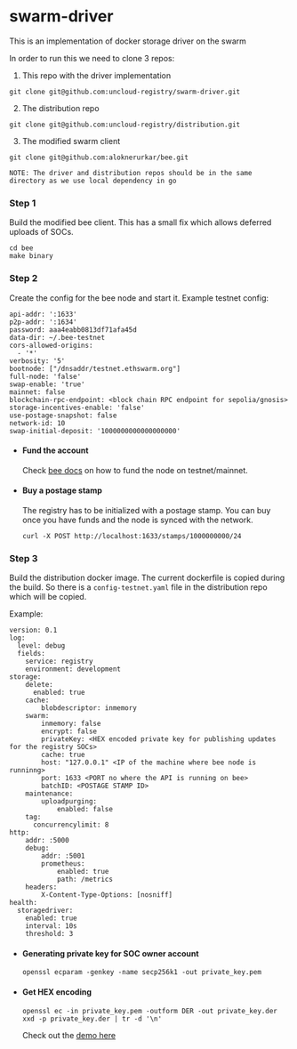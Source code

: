 # swarm-driver
This is an implementation of docker storage driver on the swarm

In order to run this we need to clone 3 repos:

1. This repo with the driver implementation
```
git clone git@github.com:uncloud-registry/swarm-driver.git
```
2. The distribution repo
```
git clone git@github.com:uncloud-registry/distribution.git
```
3. The modified swarm client
```
git clone git@github.com:aloknerurkar/bee.git
```

```
NOTE: The driver and distribution repos should be in the same directory as we use local dependency in go
```

### Step 1
Build the modified bee client. This has a small fix which allows deferred uploads of SOCs.
```
cd bee
make binary
```

### Step 2
Create the config for the bee node and start it. Example testnet config:
```
api-addr: ':1633'
p2p-addr: ':1634'
password: aaa4eabb0813df71afa45d
data-dir: ~/.bee-testnet
cors-allowed-origins:
  - '*'
verbosity: '5'
bootnode: ["/dnsaddr/testnet.ethswarm.org"]
full-node: 'false'
swap-enable: 'true'
mainnet: false
blockchain-rpc-endpoint: <block chain RPC endpoint for sepolia/gnosis>
storage-incentives-enable: 'false'
use-postage-snapshot: false
network-id: 10
swap-initial-deposit: '1000000000000000000'
```

- #### Fund the account
  Check [bee docs](https://docs.ethswarm.org/) on how to fund the node on testnet/mainnet.

- #### Buy a postage stamp
  The registry has to be initialized with a postage stamp. You can buy once you have funds and the node is synced with the network.
  ```
  curl -X POST http://localhost:1633/stamps/1000000000/24
  ```

### Step 3
Build the distribution docker image. The current dockerfile is copied during the build. So there is a `config-testnet.yaml` file in the distribution repo which will be copied.

Example:
```
version: 0.1
log:
  level: debug
  fields:
    service: registry
    environment: development
storage:
    delete:
      enabled: true
    cache:
        blobdescriptor: inmemory
    swarm:
        inmemory: false
        encrypt: false
        privateKey: <HEX encoded private key for publishing updates for the registry SOCs>
        cache: true
        host: "127.0.0.1" <IP of the machine where bee node is runninng>
        port: 1633 <PORT no where the API is running on bee>
        batchID: <POSTAGE STAMP ID>
    maintenance:
        uploadpurging:
            enabled: false
    tag:
      concurrencylimit: 8
http:
    addr: :5000
    debug:
        addr: :5001
        prometheus:
            enabled: true
            path: /metrics
    headers:
        X-Content-Type-Options: [nosniff]
health:
  storagedriver:
    enabled: true
    interval: 10s
    threshold: 3

```

- #### Generating private key for SOC owner account
  ```
  openssl ecparam -genkey -name secp256k1 -out private_key.pem
  ```

- #### Get HEX encoding
  ```
  openssl ec -in private_key.pem -outform DER -out private_key.der
  xxd -p private_key.der | tr -d '\n'
  ```

  Check out the [demo here](https://drive.google.com/file/d/1aefZZZQSrdDzsdl1SoI3TvO9LgjXAHKM/view?usp=drive_link)
